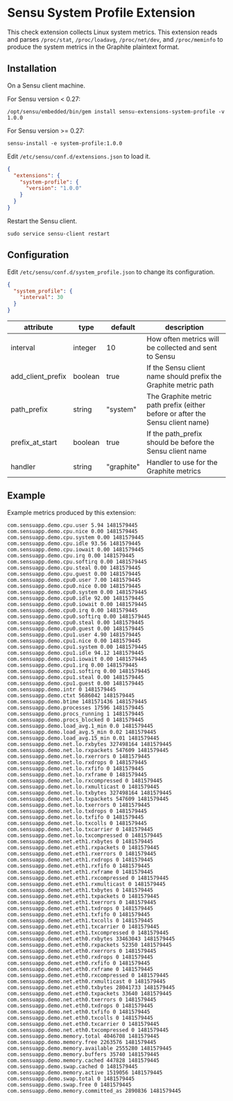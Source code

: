 # Sensu System Profile Extension

This check extension collects Linux system metrics. This extension
reads and parses `/proc/stat`, `/proc/loadavg`, `/proc/net/dev`, and
`/proc/meminfo` to produce the system metrics in the Graphite
plaintext format.

## Installation

On a Sensu client machine.

For Sensu version < 0.27:

```
/opt/sensu/embedded/bin/gem install sensu-extensions-system-profile -v 1.0.0
```

For Sensu version >= 0.27:

```
sensu-install -e system-profile:1.0.0
```

Edit `/etc/sensu/conf.d/extensions.json` to load it.

``` json
{
  "extensions": {
    "system-profile": {
      "version": "1.0.0"
    }
  }
}
```

Restart the Sensu client.

``` shell
sudo service sensu-client restart
```

## Configuration

Edit `/etc/sensu/conf.d/system_profile.json` to change its configuration.

``` json
{
  "system_profile": {
    "interval": 30
  }
}
```

|attribute|type|default|description|
|----|----|----|---|
|interval|integer|10|How often metrics will be collected and sent to Sensu|
|add_client_prefix|boolean|true|If the Sensu client name should prefix the Graphite metric path|
|path_prefix|string|"system"|The Graphite metric path prefix (either before or after the Sensu client name)|
|prefix_at_start|boolean|true|If the path_prefix should be before the Sensu client name|
|handler|string|"graphite"|Handler to use for the Graphite metrics|

## Example

Example metrics produced by this extension:

```
com.sensuapp.demo.cpu.user 5.94 1481579445
com.sensuapp.demo.cpu.nice 0.00 1481579445
com.sensuapp.demo.cpu.system 0.00 1481579445
com.sensuapp.demo.cpu.idle 93.56 1481579445
com.sensuapp.demo.cpu.iowait 0.00 1481579445
com.sensuapp.demo.cpu.irq 0.00 1481579445
com.sensuapp.demo.cpu.softirq 0.00 1481579445
com.sensuapp.demo.cpu.steal 0.00 1481579445
com.sensuapp.demo.cpu.guest 0.00 1481579445
com.sensuapp.demo.cpu0.user 7.00 1481579445
com.sensuapp.demo.cpu0.nice 0.00 1481579445
com.sensuapp.demo.cpu0.system 0.00 1481579445
com.sensuapp.demo.cpu0.idle 92.00 1481579445
com.sensuapp.demo.cpu0.iowait 0.00 1481579445
com.sensuapp.demo.cpu0.irq 0.00 1481579445
com.sensuapp.demo.cpu0.softirq 0.00 1481579445
com.sensuapp.demo.cpu0.steal 0.00 1481579445
com.sensuapp.demo.cpu0.guest 0.00 1481579445
com.sensuapp.demo.cpu1.user 4.90 1481579445
com.sensuapp.demo.cpu1.nice 0.00 1481579445
com.sensuapp.demo.cpu1.system 0.00 1481579445
com.sensuapp.demo.cpu1.idle 94.12 1481579445
com.sensuapp.demo.cpu1.iowait 0.00 1481579445
com.sensuapp.demo.cpu1.irq 0.00 1481579445
com.sensuapp.demo.cpu1.softirq 0.00 1481579445
com.sensuapp.demo.cpu1.steal 0.00 1481579445
com.sensuapp.demo.cpu1.guest 0.00 1481579445
com.sensuapp.demo.intr 0 1481579445
com.sensuapp.demo.ctxt 5686042 1481579445
com.sensuapp.demo.btime 1481571436 1481579445
com.sensuapp.demo.processes 17596 1481579445
com.sensuapp.demo.procs_running 1 1481579445
com.sensuapp.demo.procs_blocked 0 1481579445
com.sensuapp.demo.load_avg.1_min 0.0 1481579445
com.sensuapp.demo.load_avg.5_min 0.02 1481579445
com.sensuapp.demo.load_avg.15_min 0.01 1481579445
com.sensuapp.demo.net.lo.rxbytes 327498164 1481579445
com.sensuapp.demo.net.lo.rxpackets 547609 1481579445
com.sensuapp.demo.net.lo.rxerrors 0 1481579445
com.sensuapp.demo.net.lo.rxdrops 0 1481579445
com.sensuapp.demo.net.lo.rxfifo 0 1481579445
com.sensuapp.demo.net.lo.rxframe 0 1481579445
com.sensuapp.demo.net.lo.rxcompressed 0 1481579445
com.sensuapp.demo.net.lo.rxmulticast 0 1481579445
com.sensuapp.demo.net.lo.txbytes 327498164 1481579445
com.sensuapp.demo.net.lo.txpackets 547609 1481579445
com.sensuapp.demo.net.lo.txerrors 0 1481579445
com.sensuapp.demo.net.lo.txdrops 0 1481579445
com.sensuapp.demo.net.lo.txfifo 0 1481579445
com.sensuapp.demo.net.lo.txcolls 0 1481579445
com.sensuapp.demo.net.lo.txcarrier 0 1481579445
com.sensuapp.demo.net.lo.txcompressed 0 1481579445
com.sensuapp.demo.net.eth1.rxbytes 0 1481579445
com.sensuapp.demo.net.eth1.rxpackets 0 1481579445
com.sensuapp.demo.net.eth1.rxerrors 0 1481579445
com.sensuapp.demo.net.eth1.rxdrops 0 1481579445
com.sensuapp.demo.net.eth1.rxfifo 0 1481579445
com.sensuapp.demo.net.eth1.rxframe 0 1481579445
com.sensuapp.demo.net.eth1.rxcompressed 0 1481579445
com.sensuapp.demo.net.eth1.rxmulticast 0 1481579445
com.sensuapp.demo.net.eth1.txbytes 0 1481579445
com.sensuapp.demo.net.eth1.txpackets 0 1481579445
com.sensuapp.demo.net.eth1.txerrors 0 1481579445
com.sensuapp.demo.net.eth1.txdrops 0 1481579445
com.sensuapp.demo.net.eth1.txfifo 0 1481579445
com.sensuapp.demo.net.eth1.txcolls 0 1481579445
com.sensuapp.demo.net.eth1.txcarrier 0 1481579445
com.sensuapp.demo.net.eth1.txcompressed 0 1481579445
com.sensuapp.demo.net.eth0.rxbytes 33463043 1481579445
com.sensuapp.demo.net.eth0.rxpackets 52350 1481579445
com.sensuapp.demo.net.eth0.rxerrors 0 1481579445
com.sensuapp.demo.net.eth0.rxdrops 0 1481579445
com.sensuapp.demo.net.eth0.rxfifo 0 1481579445
com.sensuapp.demo.net.eth0.rxframe 0 1481579445
com.sensuapp.demo.net.eth0.rxcompressed 0 1481579445
com.sensuapp.demo.net.eth0.rxmulticast 0 1481579445
com.sensuapp.demo.net.eth0.txbytes 28041733 1481579445
com.sensuapp.demo.net.eth0.txpackets 33640 1481579445
com.sensuapp.demo.net.eth0.txerrors 0 1481579445
com.sensuapp.demo.net.eth0.txdrops 0 1481579445
com.sensuapp.demo.net.eth0.txfifo 0 1481579445
com.sensuapp.demo.net.eth0.txcolls 0 1481579445
com.sensuapp.demo.net.eth0.txcarrier 0 1481579445
com.sensuapp.demo.net.eth0.txcompressed 0 1481579445
com.sensuapp.demo.memory.total 4046708 1481579445
com.sensuapp.demo.memory.free 2263576 1481579445
com.sensuapp.demo.memory.available 2555280 1481579445
com.sensuapp.demo.memory.buffers 35740 1481579445
com.sensuapp.demo.memory.cached 447828 1481579445
com.sensuapp.demo.swap.cached 0 1481579445
com.sensuapp.demo.memory.active 1519056 1481579445
com.sensuapp.demo.swap.total 0 1481579445
com.sensuapp.demo.swap.free 0 1481579445
com.sensuapp.demo.memory.committed_as 2890836 1481579445
```
